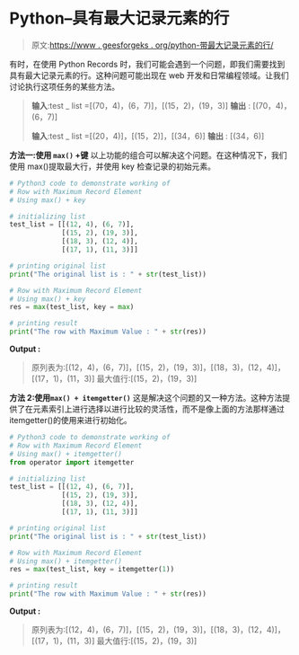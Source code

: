 # Python–具有最大记录元素的行

> 原文:[https://www . geesforgeks . org/python-带最大记录元素的行/](https://www.geeksforgeeks.org/python-row-with-maximum-record-element/)

有时，在使用 Python Records 时，我们可能会遇到一个问题，即我们需要找到具有最大记录元素的行。这种问题可能出现在 web 开发和日常编程领域。让我们讨论执行这项任务的某些方法。

> **输入**:test _ list =[(70，4)，(6，7)]，[(15，2)，(19，3)]
> **输出** : [(70，4)，(6，7)]
> 
> **输入**:test _ list =[(20，4)]，[(15，2)]，[(34，6)]
> **输出** : [(34，6)]

**方法一:使用 `max()` +键**
以上功能的组合可以解决这个问题。在这种情况下，我们使用 max()提取最大行，并使用 key 检查记录的初始元素。

```py
# Python3 code to demonstrate working of 
# Row with Maximum Record Element
# Using max() + key

# initializing list
test_list = [[(12, 4), (6, 7)], 
             [(15, 2), (19, 3)], 
             [(18, 3), (12, 4)], 
             [(17, 1), (11, 3)]]

# printing original list
print("The original list is : " + str(test_list))

# Row with Maximum Record Element
# Using max() + key
res = max(test_list, key = max)

# printing result 
print("The row with Maximum Value : " + str(res)) 
```

**Output :**

> 原列表为:[(12，4)，(6，7)]，[(15，2)，(19，3)]，[(18，3)，(12，4)]，[(17，1)，(11，3)]
> 最大值行:[(15，2)，(19，3)]

**方法 2:使用`max() + itemgetter()`**
这是解决这个问题的又一种方法。这种方法提供了在元素索引上进行选择以进行比较的灵活性，而不是像上面的方法那样通过 itemgetter()的使用来进行初始化。

```py
# Python3 code to demonstrate working of 
# Row with Maximum Record Element
# Using max() + itemgetter()
from operator import itemgetter

# initializing list
test_list = [[(12, 4), (6, 7)], 
             [(15, 2), (19, 3)], 
             [(18, 3), (12, 4)], 
             [(17, 1), (11, 3)]]

# printing original list
print("The original list is : " + str(test_list))

# Row with Maximum Record Element
# Using max() + itemgetter()
res = max(test_list, key = itemgetter(1))

# printing result 
print("The row with Maximum Value : " + str(res)) 
```

**Output :**

> 原列表为:[(12，4)，(6，7)]，[(15，2)，(19，3)]，[(18，3)，(12，4)]，[(17，1)，(11，3)]
> 最大值行:[(15，2)，(19，3)]